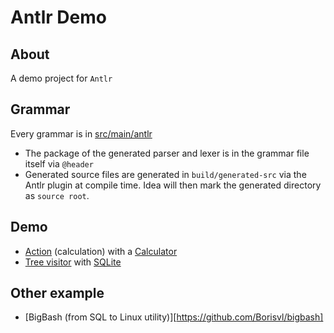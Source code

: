 # Antlr Demo

## About

A demo project for `Antlr`

## Grammar

Every grammar is in [src/main/antlr](src/main/antlr)
  * The package of the generated parser and lexer is in the grammar file itself via `@header`
  * Generated source files are generated in `build/generated-src` via the Antlr plugin at compile time. Idea will then mark the generated directory as `source root`.
   
## Demo

  * [Action](https://gerardnico.com/antlr/action) (calculation) with a [Calculator](src/main/java/com/gerardnico/antlr/calculator/Calc.java)
  * [Tree visitor](https://gerardnico.com/antlr/visitor) with [SQLite](src/test/java/com/gerardnico/antlr/sqlite/SqliteTest.java)


## Other example

  * [BigBash (from SQL to Linux utility)][https://github.com/Borisvl/bigbash]  
      